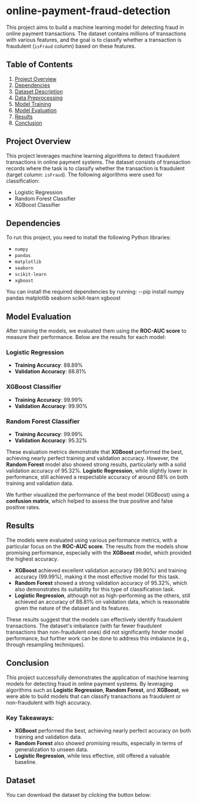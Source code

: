 # online-payment-fraud-detection

This project aims to build a machine learning model for detecting fraud in online payment transactions. The dataset contains millions of transactions with various features, and the goal is to classify whether a transaction is fraudulent (`isFraud` column) based on these features.

## Table of Contents
1. [Project Overview](#project-overview)
2. [Dependencies](#dependencies)
3. [Dataset Description](#dataset-description)
4. [Data Preprocessing](#data-preprocessing)
5. [Model Training](#model-training)
6. [Model Evaluation](#model-evaluation)
7. [Results](#results)
8. [Conclusion](#conclusion)

## Project Overview

This project leverages machine learning algorithms to detect fraudulent transactions in online payment systems. The dataset consists of transaction records where the task is to classify whether the transaction is fraudulent (target column: `isFraud`). The following algorithms were used for classification:
- Logistic Regression
- Random Forest Classifier
- XGBoost Classifier

## Dependencies

To run this project, you need to install the following Python libraries:

- `numpy`
- `pandas`
- `matplotlib`
- `seaborn`
- `scikit-learn`
- `xgboost`

You can install the required dependencies by running:
--pip install numpy pandas matplotlib seaborn scikit-learn xgboost


## Model Evaluation

After training the models, we evaluated them using the **ROC-AUC score** to measure their performance. Below are the results for each model:

### Logistic Regression
- **Training Accuracy**: 88.89%
- **Validation Accuracy**: 88.81%

### XGBoost Classifier
- **Training Accuracy**: 99.99%
- **Validation Accuracy**: 99.90%

### Random Forest Classifier
- **Training Accuracy**: 99.99%
- **Validation Accuracy**: 95.32%

These evaluation metrics demonstrate that **XGBoost** performed the best, achieving nearly perfect training and validation accuracy. However, the **Random Forest** model also showed strong results, particularly with a solid validation accuracy of 95.32%. **Logistic Regression**, while slightly lower in performance, still achieved a respectable accuracy of around 88% on both training and validation data.

We further visualized the performance of the best model (XGBoost) using a **confusion matrix**, which helped to assess the true positive and false positive rates.

## Results

The models were evaluated using various performance metrics, with a particular focus on the **ROC-AUC score**. The results from the models show promising performance, especially with the **XGBoost** model, which provided the highest accuracy.

- **XGBoost** achieved excellent validation accuracy (99.90%) and training accuracy (99.99%), making it the most effective model for this task.
- **Random Forest** showed a strong validation accuracy of 95.32%, which also demonstrates its suitability for this type of classification task.
- **Logistic Regression**, although not as high-performing as the others, still achieved an accuracy of 88.81% on validation data, which is reasonable given the nature of the dataset and its features.

These results suggest that the models can effectively identify fraudulent transactions. The dataset's imbalance (with far fewer fraudulent transactions than non-fraudulent ones) did not significantly hinder model performance, but further work can be done to address this imbalance (e.g., through resampling techniques).

## Conclusion

This project successfully demonstrates the application of machine learning models for detecting fraud in online payment systems. By leveraging algorithms such as **Logistic Regression**, **Random Forest**, and **XGBoost**, we were able to build models that can classify transactions as fraudulent or non-fraudulent with high accuracy.

### Key Takeaways:
- **XGBoost** performed the best, achieving nearly perfect accuracy on both training and validation data.
- **Random Forest** also showed promising results, especially in terms of generalization to unseen data.
- **Logistic Regression**, while less effective, still offered a valuable baseline.

## Dataset

You can download the dataset by clicking the button below:

<a href="https://www.kaggle.com/datasets/rupakroy/online-payments-fraud-detection-dataset" target="_blank">

</a>



